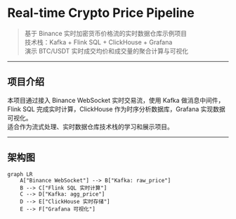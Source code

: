 # Real-time Crypto Price Pipeline

> 基于 Binance 实时加密货币价格流的实时数据仓库示例项目  
> 技术栈：Kafka + Flink SQL + ClickHouse + Grafana  
> 演示 BTC/USDT 实时成交均价和成交量的聚合计算与可视化

---

## 项目介绍

本项目通过接入 Binance WebSocket 实时交易流，使用 Kafka 做消息中间件，Flink SQL 完成实时计算，ClickHouse 作为时序分析数据库，Grafana 实现数据可视化。  
适合作为流式处理、实时数据仓库技术栈的学习和展示项目。

---

## 架构图

```mermaid
graph LR
    A["Binance WebSocket"] --> B["Kafka: raw_price"]
    B --> C["Flink SQL 实时计算"]
    C --> D["Kafka: agg_price"]
    D --> E["ClickHouse 实时存储"]
    E --> F["Grafana 可视化"]
```

